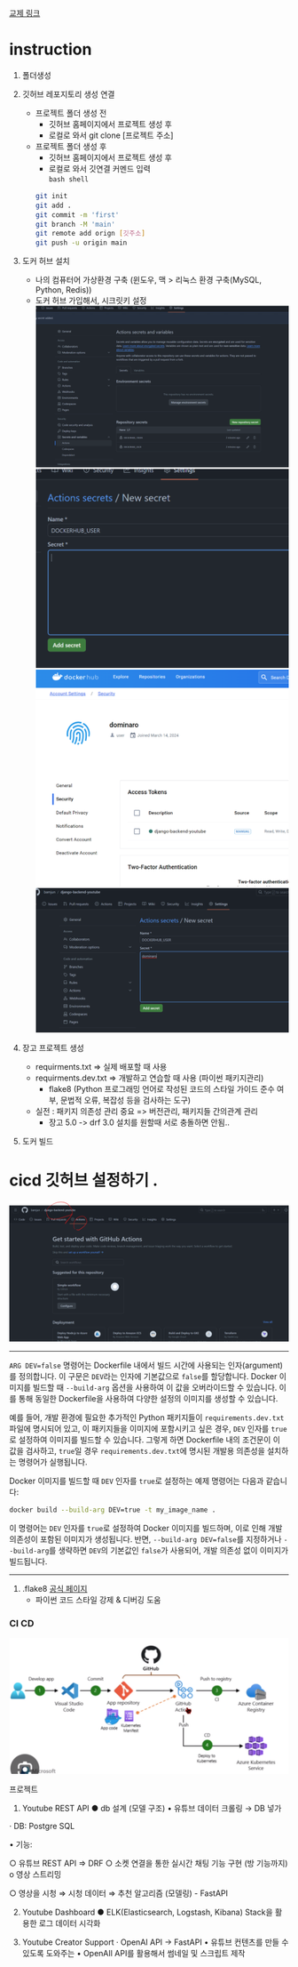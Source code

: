 [교제 링크](https://visioneer.notion.site/Project1_Youtube-988b009559144545aa7e2ab4eb354d6c)  

# instruction  
1. 폴더생성  
2. 깃허브 레포지토리 생성 연결  
   - 프로젝트 폴더 생성 전  
     - 깃허브 홈페이지에서 프로젝트 생성 후 
     - 로컬로 와서 git clone [프로젝트 주소]
   - 프로젝트 폴더 생성 후 
     - 깃허브 홈페이지에서 프로젝트 생성 후  
     - 로컬로 와서 깃연결 커멘드 입력  
     `bash shell`
     ```bash  
     git init  
     git add .  
     git commit -m 'first'  
     git branch -M 'main'  
     git remote add orign [깃주소]  
     git push -u origin main  
     ```

3. 도커 허브 설치  
   - 나의 컴퓨터어 가상환경 구축 (윈도우, 맥 > 리눅스 환경 구축(MySQL, Python, Redis))
   - 도커 허브 가입해서, 시크릿키 설정  
   ![alt text](images/markdown-image-1.png)  
   ![alt text](images/markdown-image-2.png)  
   ![alt text](images/markdown-image-3.png)  
   ![alt text](images/markdown-image-4.png)  

4. 장고 프로젝트 생성  
   - requirments.txt => 실제 배포할 때 사용  
   - requirments.dev.txt => 개발하고 연습할 때 사용 (파이썬 패키지관리)  
     - flake8 (Python 프로그래밍 언어로 작성된 코드의 스타일 가이드 준수 여부, 문법적 오류, 복잡성 등을 검사하는 도구)  
   - 실전 : 패키지 의존성 관리 중요 => 버전관리, 패키지들 간의관계 관리  
     - 장고 5.0 -> drf 3.0  설치를 원할때 서로 충돌하면 안됨..  

5. 도커 빌드  

# cicd 깃허브 설정하기 .  
![alt text](images/markdown-image-5.png)  


----  

`ARG DEV=false` 명령어는 Dockerfile 내에서 빌드 시간에 사용되는 인자(argument)를 정의합니다. 이 구문은 `DEV`라는 인자에 기본값으로 `false`를 할당합니다. Docker 이미지를 빌드할 때 `--build-arg` 옵션을 사용하여 이 값을 오버라이드할 수 있습니다. 이를 통해 동일한 Dockerfile을 사용하여 다양한 설정의 이미지를 생성할 수 있습니다.

예를 들어, 개발 환경에 필요한 추가적인 Python 패키지들이 `requirements.dev.txt` 파일에 명시되어 있고, 이 패키지들을 이미지에 포함시키고 싶은 경우, `DEV` 인자를 `true`로 설정하여 이미지를 빌드할 수 있습니다. 그렇게 하면 Dockerfile 내의 조건문이 이 값을 검사하고, `true`일 경우 `requirements.dev.txt`에 명시된 개발용 의존성을 설치하는 명령어가 실행됩니다.

Docker 이미지를 빌드할 때 `DEV` 인자를 `true`로 설정하는 예제 명령어는 다음과 같습니다:
```bash
docker build --build-arg DEV=true -t my_image_name .
```
이 명령어는 `DEV` 인자를 `true`로 설정하여 Docker 이미지를 빌드하며, 이로 인해 개발 의존성이 포함된 이미지가 생성됩니다. 반면, `--build-arg DEV=false`를 지정하거나 `--build-arg`를 생략하면 `DEV`의 기본값인 `false`가 사용되어, 개발 의존성 없이 이미지가 빌드됩니다.  

---  

1. .flake8 [공식 페이지](https://peps.python.org/pep-0008/)  
   - 파이썬 코드 스타일 강제 & 디버깅 도움  





### CI CD  
![alt text](images/markdown-image.png)  


프로젝트

1. Youtube REST API
● db 설계 (모델 구조)
• 유튜브 데이터 크롤링 → DB 넣가

· DB: Postgre SQL

• 기능:

○ 유튜브 REST API ⇒ DRF
○ 소켓 연결을 통한 실시간 채팅 기능 구현 (방 기능까지)
o 영상 스트리밍

○ 영상을 시청 ⇒ 시청 데이터 ⇒ 추천 알고리즘 (모델링) - FastAPI

2. Youtube Dashboard
● ELK(Elasticsearch, Logstash, Kibana) Stack을 활용한 로그 데이터 시각화

3. Youtube Creator Support
· OpenAI API -> FastAPI
• 유튜브 컨텐츠를 만들 수 있도록 도와주는
• OpenAIl API를 활용해서 썸네일 및 스크립트 제작
